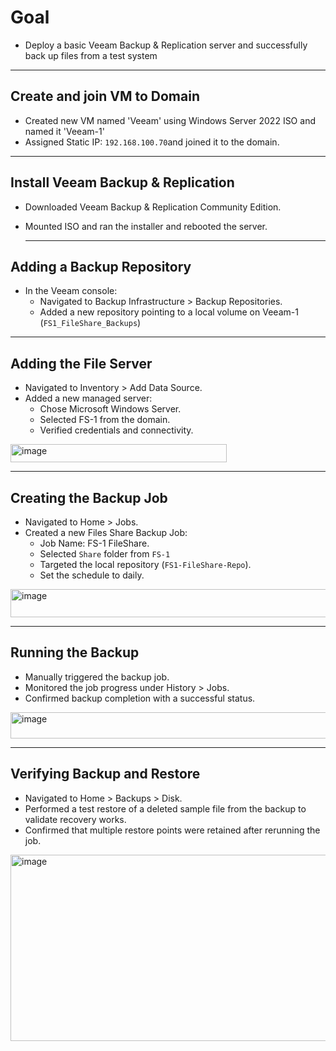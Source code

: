 # Goal
- Deploy a basic Veeam Backup & Replication server and successfully back up files from a test system

---

## Create and join VM to Domain
- Created new VM named 'Veeam' using Windows Server 2022 ISO and named it 'Veeam-1'
- Assigned Static IP: `192.168.100.70`and joined it to the domain.

---

## Install Veeam Backup & Replication
- Downloaded Veeam Backup & Replication Community Edition.
- Mounted ISO and ran the installer and rebooted the server.

  ---

## Adding a Backup Repository
- In the Veeam console:
  - Navigated to Backup Infrastructure > Backup Repositories.
  - Added a new repository pointing to a local volume on Veeam-1 (`FS1_FileShare_Backups`)

---

## Adding the File Server 
- Navigated to Inventory > Add Data Source.
- Added a new managed server:
  - Chose Microsoft Windows Server.
  - Selected FS-1 from the domain.
  - Verified credentials and connectivity.
 
<img width="346" height="29" alt="image" src="https://github.com/user-attachments/assets/69fb7bf5-c29c-4c86-b3da-7779c6688f71" />

 
---

## Creating the Backup Job
- Navigated to Home > Jobs.
- Created a new Files Share Backup Job:
  - Job Name: FS-1 FileShare.
  - Selected `Share` folder from `FS-1`
  - Targeted the local repository (`FS1-FileShare-Repo`).
  - Set the schedule to daily.


<img width="1404" height="45" alt="image" src="https://github.com/user-attachments/assets/89ce0deb-011f-4354-aed5-d6e90b3bea7c" />

---

## Running the Backup
- Manually triggered the backup job.
- Monitored the job progress under History > Jobs.
- Confirmed backup completion with a successful status.

<img width="696" height="42" alt="image" src="https://github.com/user-attachments/assets/1a53b588-518c-46db-a2a2-1144ca70bf12" />

---

## Verifying Backup and Restore
- Navigated to Home > Backups > Disk.
- Performed a test restore of a deleted sample file from the backup to validate recovery works.
- Confirmed that multiple restore points were retained after rerunning the job.

<img width="562" height="298" alt="image" src="https://github.com/user-attachments/assets/7f534f79-cda6-4fb2-a990-21a663c9ee32" />





